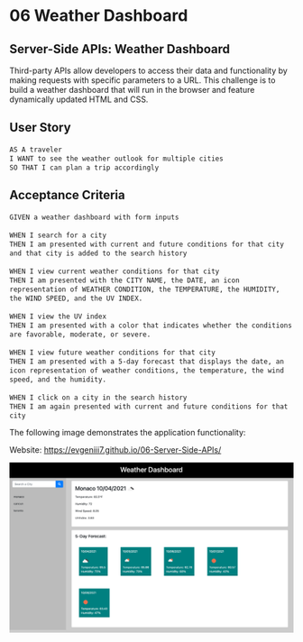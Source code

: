 # 06 Weather Dashboard

## Server-Side APIs: Weather Dashboard
Third-party APIs allow developers to access their data and functionality by making requests with specific parameters to a URL. This challenge is to build a weather dashboard that will run in the browser and feature dynamically updated HTML and CSS.

## User Story

```
AS A traveler
I WANT to see the weather outlook for multiple cities
SO THAT I can plan a trip accordingly
```

## Acceptance Criteria

```
GIVEN a weather dashboard with form inputs

WHEN I search for a city
THEN I am presented with current and future conditions for that city and that city is added to the search history

WHEN I view current weather conditions for that city
THEN I am presented with the CITY NAME, the DATE, an icon representation of WEATHER CONDITION, the TEMPERATURE, the HUMIDITY, the WIND SPEED, and the UV INDEX.

WHEN I view the UV index
THEN I am presented with a color that indicates whether the conditions are favorable, moderate, or severe.

WHEN I view future weather conditions for that city
THEN I am presented with a 5-day forecast that displays the date, an icon representation of weather conditions, the temperature, the wind speed, and the humidity.

WHEN I click on a city in the search history
THEN I am again presented with current and future conditions for that city
```

The following image demonstrates the application functionality:



Website: https://evgeniii7.github.io/06-Server-Side-APIs/

![ScreenShot](assets/images/Screen1.png)

